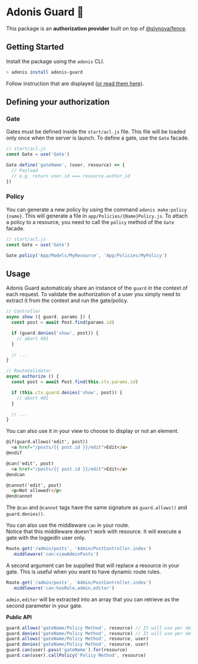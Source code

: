# Adonis Guard 🔰

This package is an **authorization provider** built on top of [@slynova/fence](https://github.com/Slynova-Org/fence).

## Getting Started

Install the package using the `adonis` CLI.

```bash
> adonis install adonis-guard
```

Follow instruction that are displayed ([or read them here](https://github.com/RomainLanz/adonis-guard/blob/master/instructions.md)).

## Defining your authorization

### Gate
Gates must be defined inside the `start/acl.js` file. This file will be loaded only once when the server is launch.
To define a gate, use the `Gate` facade.

```js
// start/acl.js
const Gate = use('Gate')

Gate.define('gateName', (user, resource) => {
  // Payload
  // e.g. return user.id === resource.author_id
})
```

### Policy
You can generate a new policy by using the command `adonis make:policy {name}`.
This will generate a file in `app/Policies/{Name}Policy.js`.
To attach a policy to a resource, you need to call the `policy` method of the `Gate` facade.

```js
// start/acl.js
const Gate = use('Gate')

Gate.policy('App/Models/MyResource', 'App/Policies/MyPolicy')
```

## Usage

Adonis Guard automaticaly share an instance of the `guard` in the context of each request.
To validate the authorization of a user you simply need to extract it from the context and run the gate/policy.

```js
// Controller
async show ({ guard, params }) {
  const post = await Post.find(params.id)

  if (guard.denies('show', post)) {
    // abort 401
  }

  // ...
}
```

```js
// RouteValidator
async authorize () {
  const post = await Post.find(this.ctx.params.id)

  if (this.ctx.guard.denies('show', post)) {
    // abort 401
  }

  // ...
}
```

You can also use it in your view to choose to display or not an element.

```html
@if(guard.allows('edit', post))
  <a href="/posts/{{ post.id }}/edit">Edit</a>
@endif

@can('edit', post)
  <a href="/posts/{{ post.id }}/edit">Edit</a>
@endcan

@cannot('edit', post)
  <p>Not allowed!</p>
@endcannot
```

The `@can` and `@cannot` tags have the same signature as `guard.allows()` and `guard.denies()`.

You can also use the middleware `can` in your route.<br>
Notice that this middleware doesn't work with resource. It will execute a gate with the loggedIn user only.

```js
Route.get('/admin/posts', 'Admin/PostController.index')
  .middleware('can:viewAdminPosts')
```

A second argument can be supplied that will replace a resource in your gate. This is useful when you want to have dynamic route rules.

```js
Route.get('/admin/posts', 'Admin/PostController.index')
  .middleware('can:hasRole,admin,editor')
```

`admin,editor` will be extracted into an array that you can retrieve as the second parameter in your gate.

**Public API**

```js
guard.allows('gateName/Policy Method', resource) // It will use per default the authenticated user or return false if not authenticated
guard.denies('gateName/Policy Method', resource) // It will use per default the authenticated user or return true if not authenticated
guard.allows('gateName/Policy Method', resource, user)
guard.denies('gateName/Policy Method', resource, user)
guard.can(user).pass('gateName').for(resource)
guard.can(user).callPolicy('Policy Method', resource)
```
